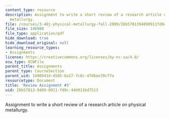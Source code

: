 ```yaml
---
content_type: resource
description: Assignment to write a short review of a research article on physical
  metallurgy.
file: /courses/3-40j-physical-metallurgy-fall-2009/26b5781394890911fd8c44b911bd7513_MIT3_40JF09_ra3.pdf
file_size: 146980
file_type: application/pdf
hide_download: true
hide_download_original: null
learning_resource_types:
- Assignments
license: https://creativecommons.org/licenses/by-nc-sa/4.0/
ocw_type: OCWFile
parent_title: Assignments
parent_type: CourseSection
parent_uid: 1490541d-d505-6a17-7c8c-47d6ee70cf7a
resourcetype: Document
title: 'Review Assignment #3'
uid: 26b57813-9489-0911-fd8c-44b911bd7513
---
```

Assignment to write a short review of a research article on physical metallurgy.